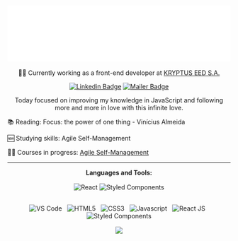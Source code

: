 <div align="center">

  <img src="hello.svg" />
  
:woman_technologist: Currently working as a front-end developer at [KRYPTUS EED S.A.](https://www.linkedin.com/company/kryptus/)

[![Linkedin Badge](https://img.shields.io/badge/-Mariana%20Viana-2E2D2E?style=for-the-badge&labelColor=000000&logo=linkedin&logoColor=3caceb&link=https://www.linkedin.com/in/marianaviana/)](https://www.linkedin.com/in/marianaviana/) 
[![Mailer Badge](https://img.shields.io/badge/-contato@mariviana.com.br-2E2D2E?style=for-the-badge&labelColor=000000&logo=Minutemailer&logoColor=3caceb&link=mailto:contato@mariviana.com.br)](mailto:contato@mariviana.com.br)



  Today focused on improving my knowledge in JavaScript and following more and more in love with this infinite love.
  
  
<div align="justify">
  
:books: Reading: 
  Focus: the power of one thing - Vinícius Almeida
  
:new: Studying skills:
  Agile Self-Management 
  
:woman_student: Courses in progress: 
  [Agile Self-Management](https://aprendeai.com/curso/metodos-ageis-curso-kanban-expert-autogestao-na-pratica/)
  
</div>

________________________________________________________________
  
**Languages and Tools:**  
  
  <img align="center" alt="React" src="" /> <img align="center" alt="Styled Components" src="" />
<br />
<br />

![VS Code](https://img.shields.io/badge/-VS%20Code-151515?style=flat-square&labelColor=000000&logo=visual-studio-code&logoColor=3caceb)
&nbsp;
![HTML5](https://img.shields.io/badge/-HTML5-151515?style=flat-square&labelColor=000000&logo=HTML5&logoColor=3caceb)
&nbsp;
![CSS3](https://img.shields.io/badge/-CSS3-151515?style=flat-square&labelColor=000000&logo=css3&logoColor=3caceb)
&nbsp;
![Javascript](https://img.shields.io/badge/-JavaScript-151515?style=flat-square&labelColor=000000&logo=javascript&logoColor=3caceb)
&nbsp;
![React JS](https://img.shields.io/badge/-React-151515?style=flat-square&labelColor=000000&logo=react&logoColor=3caceb)
&nbsp;
![Styled Components](https://img.shields.io/badge/-Styled%20Components-151515?style=flat-square&labelColor=000000&logo=styled-components&logoColor=3caceb)


<p>
  <a href="https://github.com/anuraghazra/github-readme-stats">
  <img align="center" src="https://github-readme-stats.vercel.app/api?username=marianaviana&show_icons=true&count_private=true&theme=tokyonight&hide=issues&title_color=3caceb&text_color=FFFFFF&icon_color=3caceb" />
  </a>
</p>

</div>
<!--> 
